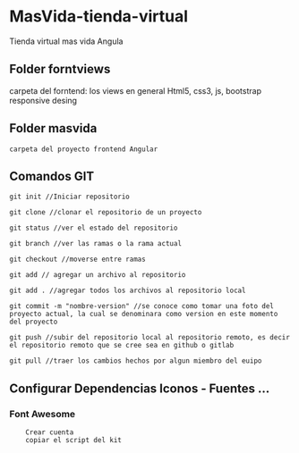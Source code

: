 # MasVida-tienda-virtual
Tienda virtual mas vida Angula

## Folder forntviews
   carpeta del forntend: 
   los views en general Html5, css3, js, bootstrap
   responsive desing

## Folder masvida
    carpeta del proyecto frontend Angular

## Comandos GIT
    git init //Iniciar repositorio

    git clone //clonar el repositorio de un proyecto

    git status //ver el estado del repositorio

    git branch //ver las ramas o la rama actual 

    git checkout //moverse entre ramas 

    git add // agregar un archivo al repositorio

    git add . //agregar todos los archivos al repositorio local

    git commit -m "nombre-version" //se conoce como tomar una foto del proyecto actual, la cual se denominara como version en este momento del proyecto

    git push //subir del repositorio local al repositorio remoto, es decir el repositorio remoto que se cree sea en github o gitlab
    
    git pull //traer los cambios hechos por algun miembro del euipo

## Configurar Dependencias Iconos - Fuentes ...

   ### Font Awesome
        Crear cuenta
        copiar el script del kit
